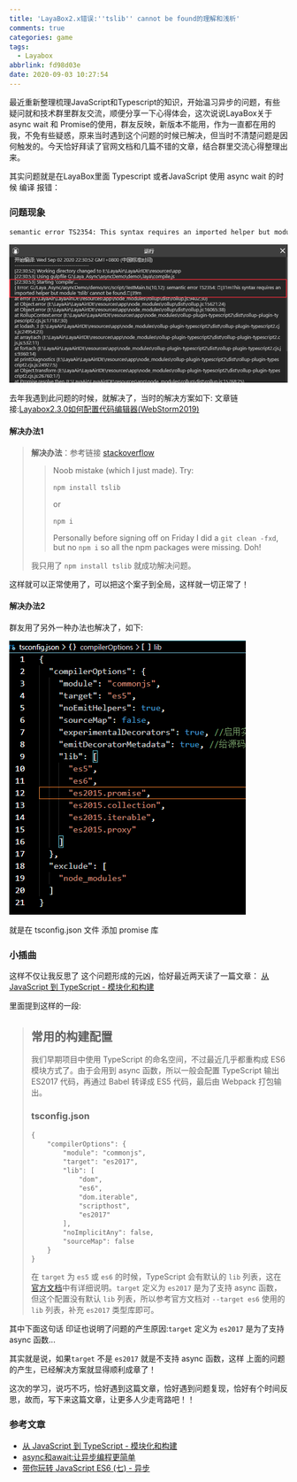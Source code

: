 ```yaml
---
title: 'LayaBox2.x错误:''tslib'' cannot be found的理解和浅析'
comments: true
categories: game
tags:
  - Layabox
abbrlink: fd98d03e
date: 2020-09-03 10:27:54
---
```


最近重新整理梳理JavaScript和Typescript的知识，开始温习异步的问题，有些疑问就和技术群里群友交流，顺便分享一下心得体会，这次说说LayaBox关于 async wait 和 Promise的使用，群友反映，新版本不能用，作为一直都在用的我，不免有些疑惑，原来当时遇到这个问题的时候已解决，但当时不清楚问题是因何触发的。今天恰好拜读了官网文档和几篇不错的文章，结合群里交流心得整理出来。
<!--more-->
其实问题就是在LayaBox里面 Typescript 或者JavaScript 使用 async wait 的时候 编译 报错：

### 问题现象

```sh
semantic error TS2354: This syntax requires an imported helper but module 'tslib' cannot be found
```

![image-20200903103502313](LayaBox2-x错误-tslib-cannot-be-found的理解和浅析/image-20200903103502313.png)

去年我遇到此问题的时候，就解决了，当时的解决方案如下: 文章链接:[Layabox2.3.0如何配置代码编辑器(WebStorm2019)](http://blog.asroads.com/post/3f34ea36.html)

#### 解决办法1

> **解决办法**：参考链接 [stackoverflow](https://stackoverflow.com/questions/52801814/this-syntax-requires-an-imported-helper-but-module-tslib-cannot-be-found-wit)
>
> > Noob mistake (which I just made). Try:
> >
> > ```
> > npm install tslib
> > ```
> >
> > or
> >
> > ```
> > npm i
> > ```
> >
> > Personally before signing off on Friday I did a `git clean -fxd`, but no `npm i` so all the npm packages were missing. Doh!
>
> 我只用了 `npm install tslib` 就成功解决问题。

这样就可以正常使用了，可以把这个案子到全局，这样就一切正常了！

#### 解决办法2 

群友用了另外一种办法也解决了，如下:

![image-20200903103858129](LayaBox2-x错误-tslib-cannot-be-found的理解和浅析/image-20200903103858129.png)

就是在 tsconfig.json 文件 添加 promise 库

### 小插曲

这样不仅让我反思了 这个问题形成的元凶，恰好最近两天读了一篇文章： [从 JavaScript 到 TypeScript - 模块化和构建](https://segmentfault.com/a/1190000008996172)

里面提到这样的一段:

> ## 常用的构建配置
>
> 我们早期项目中使用 TypeScript 的命名空间，不过最近几乎都重构成 ES6 模块方式了。由于会用到 async 函数，所以一般会配置 TypeScript 输出 ES2017 代码，再通过 Babel 转译成 ES5 代码，最后由 Webpack 打包输出。
>
> ### tsconfig.json
>
> ```
> {
>     "compilerOptions": {
>         "module": "commonjs",
>         "target": "es2017",
>         "lib": [
>             "dom",
>             "es6",
>             "dom.iterable",
>             "scripthost",
>             "es2017"
>         ],
>         "noImplicitAny": false,
>         "sourceMap": false
>     }
> }
> ```
>
> 在 `target` 为 `es5` 或 `es6` 的时候，TypeScript 会有默认的 `lib` 列表，这在[官方文档](http://www.typescriptlang.org/docs/handbook/compiler-options.html)中有详细说明。`target` 定义为 `es2017` 是为了支持 async 函数，但这个配置没有默认 `lib` 列表，所以参考官方文档对 `--target es6` 使用的 `lib` 列表，补充 `es2017` 类型库即可。

其中下面这句话 印证也说明了问题的产生原因:`target` 定义为 `es2017` 是为了支持 async 函数...

其实就是说，如果`target` 不是 `es2017` 就是不支持 async 函数，这样 上面的问题的产生，已经解决方案就显得顺利成章了！

这次的学习，说巧不巧，恰好遇到这篇文章，恰好遇到问题复现，恰好有个时间反思，故而，写下来这篇文章，让更多人少走弯路吧！！

### 参考文章

- [从 JavaScript 到 TypeScript - 模块化和构建](https://segmentfault.com/a/1190000008996172)
- [async和await:让异步编程更简单](https://developer.mozilla.org/zh-CN/docs/learn/JavaScript/%E5%BC%82%E6%AD%A5/Async_await)
- [带你玩转 JavaScript ES6 (七) - 异步](https://segmentfault.com/a/1190000013171493)

